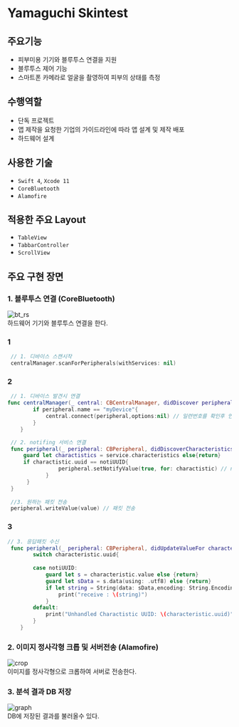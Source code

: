 # Yamaguchi Skintest

## 주요기능

- 피부미용 기기와 블루투스 연결을 지원 
- 블루투스 제어 기능
- 스마트폰 카메라로 얼굴을 촬영하여 피부의 상태를 측정

## 수행역할
- 단독 프로젝트
- 앱 제작을 요청한 기업의 가이드라인에 따라 앱 설계 및 제작 배포
- 하드웨어 설계

## 사용한 기술
- `Swift 4`, `Xcode 11`
- `CoreBluetooth`
- `Alamofire`

## 적용한 주요 Layout
- `TableView`
- `TabbarController`
- `ScrollView`

## 주요 구현 장면

### 1. 블루투스 연결 (CoreBluetooth)
![bt_rs](https://user-images.githubusercontent.com/42457589/132491009-ab3fbeb9-16f6-42fe-97bd-aa3f0f201e50.gif)  
하드웨어 기기와 블루투스 연결을 한다.
### 1
``` swift
 // 1. 디바이스 스캔시작 
 centralManager.scanForPeripherals(withServices: nil) 

``` 
### 2
``` swift
 // 1. 디바이스 발견시 연결 
func centralManager(_ central: CBCentralManager, didDiscover peripheral: CBPeripheral, advertisementData: [String : Any], rssi RSSI: NSNumber) {
        if peripheral.name == "myDevice"{
            central.connect(peripheral,options:nil) // 일련번호를 확인후 연결한다
        }
    }

``` 
``` swift
 // 2. notifing 서비스 연결
 func peripheral(_ peripheral: CBPeripheral, didDiscoverCharacteristicsFor service: CBService, error: Error?) {
     guard let charactistics = service.characteristics else{return}
     if charactistic.uuid == notiUUID{
                peripheral.setNotifyValue(true, for: charactistic) // notifiying 서비스를 구독하여 기기에서 변경된 값을 감시
            }
      }
 }
 
 //3. 원하는 패킷 전송
 peripheral.writeValue(value) // 패킷 전송

``` 
### 3
``` swift
// 3. 응답패킷 수신 
 func peripheral(_ peripheral: CBPeripheral, didUpdateValueFor characteristic: CBCharacteristic, error: Error?) {
        switch characteristic.uuid{
        
        case notiUUID:
            guard let s = characteristic.value else {return}
            guard let sData = s.data(using: .utf8) else {return}
            if let string = String(data: sData,encoding: String.Encoding.utf8){
                print("receive : \(string)")
            }
        default:
            print("Unhandled Charactistic UUID: \(characteristic.uuid)")
        }
    }
```
### 2. 이미지 정사각형 크롭 및 서버전송 (Alamofire)
![crop](https://user-images.githubusercontent.com/42457589/132491006-89d419a6-0604-41d8-beb2-e88d7cc8fe6c.gif)  
이미지를 정사각형으로 크롭하여 서버로 전송한다.

### 3. 분석 결과 DB 저장
![graph](https://user-images.githubusercontent.com/42457589/132491010-6ce3fa94-e88a-481f-99c9-8a591b5d6528.gif)  
DB에 저장된 결과를 불러올수 있다.


